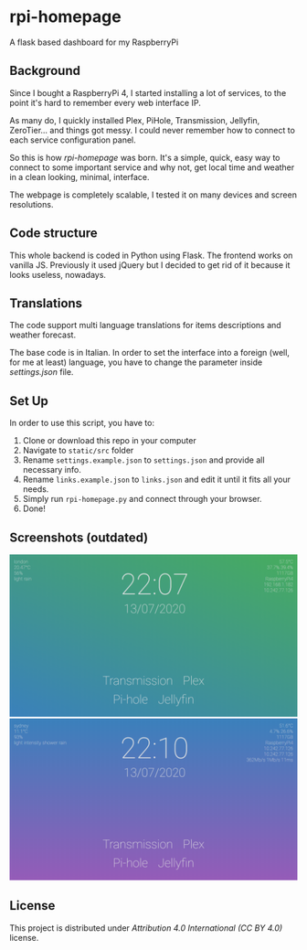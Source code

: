 # rpi-homepage

A flask based dashboard for my RaspberryPi

## Background

Since I bought a RaspberryPi 4, I started installing a lot of services, to the point it's hard to remember every web interface IP.

As many do, I quickly installed Plex, PiHole, Transmission, Jellyfin, ZeroTier... and things got messy. I could never remember how to connect to each service configuration panel.

So this is how _rpi-homepage_ was born. It's a simple, quick, easy way to connect to some important service and why not, get local time and weather in a clean looking, minimal, interface.

The webpage is completely scalable, I tested it on many devices and screen resolutions.

## Code structure

This whole backend is coded in Python using Flask. The frontend works on vanilla JS. Previously it used jQuery but I decided to get rid of it because it looks useless, nowadays.

## Translations

The code support multi language translations for items descriptions and weather forecast.

The base code is in Italian. In order to set the interface into a foreign (well, for me at least) language, you have to change the parameter inside _settings.json_ file.

## Set Up

In order to use this script, you have to:

1. Clone or download this repo in your computer
1. Navigate to `static/src` folder
1. Rename `settings.example.json` to `settings.json` and provide all necessary info.
1. Rename `links.example.json` to `links.json` and edit it until it fits all your needs.
1. Simply run `rpi-homepage.py` and connect through your browser.
1. Done!

## Screenshots (outdated)

![screenshot](https://github.com/lorossi/rpi-homepage/blob/master/screenshots/screenshot_1.png)
![screenshot](https://github.com/lorossi/rpi-homepage/blob/master/screenshots/screenshot_2.png)

## License

This project is distributed under _Attribution 4.0 International (CC BY 4.0)_ license.
